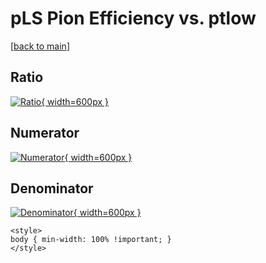# pLS Pion Efficiency vs. ptlow

[[back to main](./)]



## Ratio

[![Ratio](../mtv/var/pLS_211_eff_ptlow.png){ width=600px }](../mtv/var/pLS_211_eff_ptlow.pdf)

## Numerator

[![Numerator](../mtv/num/pLS_211_eff_ptlow_num.png){ width=600px }](../mtv/num/pLS_211_eff_ptlow_num.pdf)

## Denominator

[![Denominator](../mtv/den/pLS_211_eff_ptlow_den.png){ width=600px }](../mtv/den/pLS_211_eff_ptlow_den.pdf)


``` {=html}
<style>
body { min-width: 100% !important; }
</style>
```

